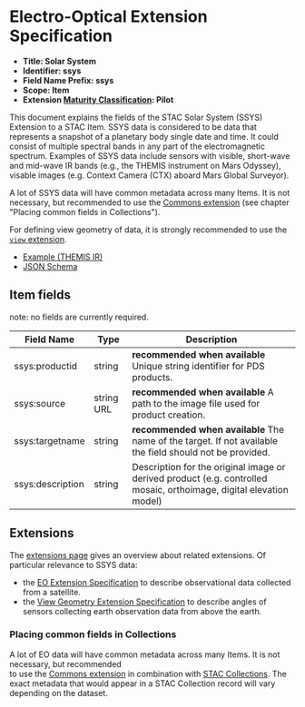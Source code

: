 # Electro-Optical Extension Specification

- **Title: Solar System**
- **Identifier: ssys**
- **Field Name Prefix: ssys**
- **Scope: Item**
- **Extension [Maturity Classification](../README.md#extension-maturity): Pilot**

This document explains the fields of the STAC Solar System (SSYS) Extension to a STAC Item. SSYS
data is considered to be data that represents a snapshot of a planetary body single date and time. It
could consist of multiple spectral bands in any part of the electromagnetic spectrum. Examples of SSYS
data include sensors with visible, short-wave and mid-wave IR bands (e.g., the THEMIS instrument on
Mars Odyssey), visable images (e.g. Context Camera (CTX) aboard Mars Global Surveyor).


A lot of SSYS data will have common metadata across many Items. 
It is not necessary, but recommended to use the [Commons extension](../commons/README.md)
(see chapter "Placing common fields in Collections").

For defining view geometry of data, it is strongly recommended to use the [`view` extension](../view/README.md).

- [Example (THEMIS IR)](examples/mars_THEMIS_IR-sample.json)
- [JSON Schema](json-schema/schema.json)

## Item fields

note: no fields are currently required.

| Field Name       | Type                     | Description |
| ---------------- | ------------------------ | ----------- |
| ssys:productid   | string                   | **recommended when available** Unique string identifier for PDS products. |
| ssys:source      | string URL | **recommended when available** A path to the image file used for product creation. |
| ssys:targetname  | string                   | **recommended when available** The name of the target. If not available the field should not be provided. |
| ssys:description | string                   | Description for the original image or derived product (e.g. controlled mosaic, orthoimage, digital elevation model)|

## Extensions

The [extensions page](../README.md) gives an overview about related extensions. Of particular relevance to SSYS data:

* the [EO Extension Specification](../eo/README.md) to describe observational data collected from a satellite.
* the [View Geometry Extension Specification](../view/README.md) to describe angles of sensors collecting earth observation data from above the earth.

### Placing common fields in Collections
A lot of EO data will have common metadata across many Items. It is not necessary, but recommended	
to use the [Commons extension](../commons/README.md) in combination with [STAC Collections](../../collection-spec/README.md).
The exact metadata that would appear in a STAC Collection record will vary depending on the dataset.
